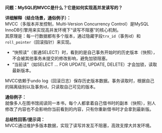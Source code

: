 **问题：MySQL的MVCC是什么？它是如何实现高并发读写的？**

**详细解释（结合场景，通俗例子）：**  
MVCC（多版本并发控制，Multi-Version Concurrency Control）是MySQL InnoDB引擎用来实现高并发环境下“读写不阻塞”的核心机制。  
其原理是：每一行数据都有多个版本，通过隐藏字段`trx_id`（事务id）和`roll_pointer`（回滚指针）来实现。  
- “快照读”（普通SELECT）时，看到的是自己事务开始时的历史版本（快照），不会被其他事务未提交的修改影响，避免加锁阻塞。  
- “当前读”（如SELECT ... FOR UPDATE, UPDATE, DELETE）才会加锁，读取最新版本。

MVCC依赖于undo log（回滚日志）保存历史版本数据。事务读取时，根据自己的隔离级别以及事务id，只读取自己可见的版本。

**通俗例子：**  
就像多人在图书馆阅读同一本书，每个人都拿着自己借书时的副本（快照），别人修改了内容也不会影响你当前看到的内容，只有你重新借书时才会拿到最新版。

**总结性回答/提示词：**  
MVCC通过维护多版本数据，实现了读写并发互不阻塞，高效支撑大并发环境。